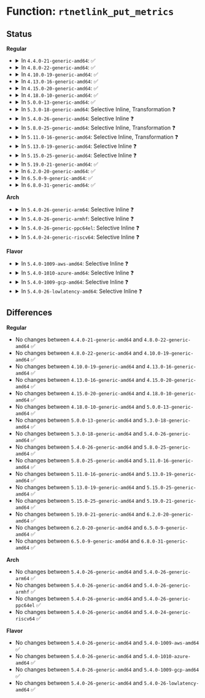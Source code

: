 # Function: <code>rtnetlink_put_metrics</code>

## Status
<b>Regular</b>
<ul>
<li>
<details>
<summary>In <code>4.4.0-21-generic-amd64</code>: ✅</summary>

```c
int rtnetlink_put_metrics(struct sk_buff * skb, u32 * metrics)
```

```json
{
  "name": "rtnetlink_put_metrics",
  "collision_type": "Unique Global",
  "inline_type": "No",
  "funcs": [
    {
      "addr": 18446744071586369456,
      "name": "rtnetlink_put_metrics",
      "external": true,
      "loc": "net/core/rtnetlink.c:663",
      "file": "net/core/rtnetlink.c",
      "inline": "seen, unknown",
      "caller_inline": [],
      "caller_func": [
        "net/ipv4/fib_semantics.c:fib_dump_info"
      ]
    }
  ],
  "symbols": [
    {
      "addr": 18446744071586369456,
      "name": "rtnetlink_put_metrics",
      "section": ".text",
      "bind": "STB_GLOBAL",
      "size": 488
    }
  ]
}
```
</details>
</li>
<li>
<details>
<summary>In <code>4.8.0-22-generic-amd64</code>: ✅</summary>

```c
int rtnetlink_put_metrics(struct sk_buff * skb, u32 * metrics)
```

```json
{
  "name": "rtnetlink_put_metrics",
  "collision_type": "Unique Global",
  "inline_type": "No",
  "funcs": [
    {
      "addr": 18446744071586799856,
      "name": "rtnetlink_put_metrics",
      "external": true,
      "loc": "net/core/rtnetlink.c:685",
      "file": "net/core/rtnetlink.c",
      "inline": "seen, unknown",
      "caller_inline": [],
      "caller_func": [
        "net/ipv4/fib_semantics.c:fib_dump_info"
      ]
    }
  ],
  "symbols": [
    {
      "addr": 18446744071586799856,
      "name": "rtnetlink_put_metrics",
      "section": ".text",
      "bind": "STB_GLOBAL",
      "size": 491
    }
  ]
}
```
</details>
</li>
<li>
<details>
<summary>In <code>4.10.0-19-generic-amd64</code>: ✅</summary>

```c
int rtnetlink_put_metrics(struct sk_buff * skb, u32 * metrics)
```

```json
{
  "name": "rtnetlink_put_metrics",
  "collision_type": "Unique Global",
  "inline_type": "No",
  "funcs": [
    {
      "addr": 18446744071586986480,
      "name": "rtnetlink_put_metrics",
      "external": true,
      "loc": "net/core/rtnetlink.c:686",
      "file": "net/core/rtnetlink.c",
      "inline": "seen, unknown",
      "caller_inline": [],
      "caller_func": [
        "net/ipv4/route.c:inet_rtm_getroute",
        "net/ipv4/fib_semantics.c:fib_dump_info"
      ]
    }
  ],
  "symbols": [
    {
      "addr": 18446744071586986480,
      "name": "rtnetlink_put_metrics",
      "section": ".text",
      "bind": "STB_GLOBAL",
      "size": 499
    }
  ]
}
```
</details>
</li>
<li>
<details>
<summary>In <code>4.13.0-16-generic-amd64</code>: ✅</summary>

```c
int rtnetlink_put_metrics(struct sk_buff * skb, u32 * metrics)
```

```json
{
  "name": "rtnetlink_put_metrics",
  "collision_type": "Unique Global",
  "inline_type": "No",
  "funcs": [
    {
      "addr": 18446744071587111632,
      "name": "rtnetlink_put_metrics",
      "external": true,
      "loc": "net/core/rtnetlink.c:688",
      "file": "net/core/rtnetlink.c",
      "inline": "seen, unknown",
      "caller_inline": [],
      "caller_func": [
        "net/ipv4/route.c:inet_rtm_getroute",
        "net/ipv4/fib_semantics.c:fib_dump_info",
        "net/ipv6/route.c:rt6_fill_node"
      ]
    }
  ],
  "symbols": [
    {
      "addr": 18446744071587111632,
      "name": "rtnetlink_put_metrics",
      "section": ".text",
      "bind": "STB_GLOBAL",
      "size": 469
    }
  ]
}
```
</details>
</li>
<li>
<details>
<summary>In <code>4.15.0-20-generic-amd64</code>: ✅</summary>

```c
int rtnetlink_put_metrics(struct sk_buff * skb, u32 * metrics)
```

```json
{
  "name": "rtnetlink_put_metrics",
  "collision_type": "Unique Global",
  "inline_type": "No",
  "funcs": [
    {
      "addr": 18446744071587615120,
      "name": "rtnetlink_put_metrics",
      "external": true,
      "loc": "net/core/rtnetlink.c:661",
      "file": "net/core/rtnetlink.c",
      "inline": "seen, unknown",
      "caller_inline": [],
      "caller_func": [
        "net/ipv4/route.c:inet_rtm_getroute",
        "net/ipv4/fib_semantics.c:fib_dump_info",
        "net/ipv6/route.c:rt6_fill_node"
      ]
    }
  ],
  "symbols": [
    {
      "addr": 18446744071587615120,
      "name": "rtnetlink_put_metrics",
      "section": ".text",
      "bind": "STB_GLOBAL",
      "size": 469
    }
  ]
}
```
</details>
</li>
<li>
<details>
<summary>In <code>4.18.0-10-generic-amd64</code>: ✅</summary>

```c
int rtnetlink_put_metrics(struct sk_buff * skb, u32 * metrics)
```

```json
{
  "name": "rtnetlink_put_metrics",
  "collision_type": "Unique Global",
  "inline_type": "No",
  "funcs": [
    {
      "addr": 18446744071587925312,
      "name": "rtnetlink_put_metrics",
      "external": true,
      "loc": "net/core/rtnetlink.c:744",
      "file": "net/core/rtnetlink.c",
      "inline": "seen, unknown",
      "caller_inline": [],
      "caller_func": [
        "net/ipv4/route.c:inet_rtm_getroute",
        "net/ipv4/fib_semantics.c:fib_dump_info",
        "net/ipv6/route.c:rt6_fill_node"
      ]
    }
  ],
  "symbols": [
    {
      "addr": 18446744071587925312,
      "name": "rtnetlink_put_metrics",
      "section": ".text",
      "bind": "STB_GLOBAL",
      "size": 436
    }
  ]
}
```
</details>
</li>
<li>
<details>
<summary>In <code>5.0.0-13-generic-amd64</code>: ✅</summary>

```c
int rtnetlink_put_metrics(struct sk_buff * skb, u32 * metrics)
```

```json
{
  "name": "rtnetlink_put_metrics",
  "collision_type": "Unique Global",
  "inline_type": "No",
  "funcs": [
    {
      "addr": 18446744071588068784,
      "name": "rtnetlink_put_metrics",
      "external": true,
      "loc": "net/core/rtnetlink.c:754",
      "file": "net/core/rtnetlink.c",
      "inline": "seen, unknown",
      "caller_inline": [],
      "caller_func": [
        "net/ipv4/route.c:inet_rtm_getroute",
        "net/ipv4/fib_semantics.c:fib_dump_info",
        "net/ipv6/route.c:rt6_fill_node"
      ]
    }
  ],
  "symbols": [
    {
      "addr": 18446744071588068784,
      "name": "rtnetlink_put_metrics",
      "section": ".text",
      "bind": "STB_GLOBAL",
      "size": 433
    }
  ]
}
```
</details>
</li>
<li>
<details>
<summary>In <code>5.3.0-18-generic-amd64</code>: Selective Inline, Transformation ❓</summary>

```c
int rtnetlink_put_metrics(struct sk_buff * skb, u32 * metrics)
```

```json
{
  "name": "rtnetlink_put_metrics",
  "collision_type": "Unique Global",
  "inline_type": "Selective",
  "funcs": [
    {
      "addr": 18446744071588383678,
      "name": "rtnetlink_put_metrics",
      "external": true,
      "loc": "net/core/rtnetlink.c:749",
      "file": "net/core/rtnetlink.c",
      "inline": "not declared, inlined",
      "caller_inline": [],
      "caller_func": [
        "net/ipv4/route.c:rt_fill_info",
        "net/ipv4/fib_semantics.c:fib_dump_info",
        "net/ipv6/route.c:rt6_fill_node"
      ]
    }
  ],
  "symbols": [
    {
      "addr": 18446744071588407117,
      "name": "rtnetlink_put_metrics.cold",
      "section": ".text",
      "bind": "STB_LOCAL",
      "size": 52
    },
    {
      "addr": 18446744071588383616,
      "name": "rtnetlink_put_metrics",
      "section": ".text",
      "bind": "STB_GLOBAL",
      "size": 469
    }
  ]
}
```
</details>
</li>
<li>
<details>
<summary>In <code>5.4.0-26-generic-amd64</code>: Selective Inline ❓</summary>

```c
int rtnetlink_put_metrics(struct sk_buff * skb, u32 * metrics)
```

```json
{
  "name": "rtnetlink_put_metrics",
  "collision_type": "Unique Global",
  "inline_type": "Selective",
  "funcs": [
    {
      "addr": 18446744071588589792,
      "name": "rtnetlink_put_metrics",
      "external": true,
      "loc": "net/core/rtnetlink.c:749",
      "file": "net/core/rtnetlink.c",
      "inline": "not declared, inlined",
      "caller_inline": [],
      "caller_func": [
        "net/ipv4/route.c:rt_fill_info",
        "net/ipv4/fib_semantics.c:fib_dump_info",
        "net/ipv6/route.c:rt6_fill_node"
      ]
    }
  ],
  "symbols": [
    {
      "addr": 18446744071588589792,
      "name": "rtnetlink_put_metrics",
      "section": ".text",
      "bind": "STB_GLOBAL",
      "size": 476
    }
  ]
}
```
</details>
</li>
<li>
<details>
<summary>In <code>5.8.0-25-generic-amd64</code>: Selective Inline, Transformation ❓</summary>

```c
int rtnetlink_put_metrics(struct sk_buff * skb, u32 * metrics)
```

```json
{
  "name": "rtnetlink_put_metrics",
  "collision_type": "Unique Global",
  "inline_type": "Selective",
  "funcs": [
    {
      "addr": 18446744071589452160,
      "name": "rtnetlink_put_metrics",
      "external": true,
      "loc": "net/core/rtnetlink.c:749",
      "file": "net/core/rtnetlink.c",
      "inline": "not declared, inlined",
      "caller_inline": [],
      "caller_func": [
        "net/ipv4/route.c:rt_fill_info",
        "net/ipv4/fib_semantics.c:fib_dump_info",
        "net/ipv6/route.c:rt6_fill_node"
      ]
    }
  ],
  "symbols": [
    {
      "addr": 18446744071589452160,
      "name": "rtnetlink_put_metrics.part.0",
      "section": ".text",
      "bind": "STB_LOCAL",
      "size": 425
    },
    {
      "addr": 18446744071589452592,
      "name": "rtnetlink_put_metrics",
      "section": ".text",
      "bind": "STB_GLOBAL",
      "size": 28
    }
  ]
}
```
</details>
</li>
<li>
<details>
<summary>In <code>5.11.0-16-generic-amd64</code>: Selective Inline, Transformation ❓</summary>

```c
int rtnetlink_put_metrics(struct sk_buff * skb, u32 * metrics)
```

```json
{
  "name": "rtnetlink_put_metrics",
  "collision_type": "Unique Global",
  "inline_type": "Selective",
  "funcs": [
    {
      "addr": 18446744071589446880,
      "name": "rtnetlink_put_metrics",
      "external": true,
      "loc": "net/core/rtnetlink.c:751",
      "file": "net/core/rtnetlink.c",
      "inline": "not declared, inlined",
      "caller_inline": [],
      "caller_func": [
        "net/ipv4/route.c:rt_fill_info",
        "net/ipv4/fib_semantics.c:fib_dump_info",
        "net/ipv6/route.c:rt6_fill_node"
      ]
    }
  ],
  "symbols": [
    {
      "addr": 18446744071589446880,
      "name": "rtnetlink_put_metrics.part.0",
      "section": ".text",
      "bind": "STB_LOCAL",
      "size": 425
    },
    {
      "addr": 18446744071589447312,
      "name": "rtnetlink_put_metrics",
      "section": ".text",
      "bind": "STB_GLOBAL",
      "size": 28
    }
  ]
}
```
</details>
</li>
<li>
<details>
<summary>In <code>5.13.0-19-generic-amd64</code>: Selective Inline ❓</summary>

```c
int rtnetlink_put_metrics(struct sk_buff * skb, u32 * metrics)
```

```json
{
  "name": "rtnetlink_put_metrics",
  "collision_type": "Unique Global",
  "inline_type": "Selective",
  "funcs": [
    {
      "addr": 18446744071589350528,
      "name": "rtnetlink_put_metrics",
      "external": true,
      "loc": "net/core/rtnetlink.c:753",
      "file": "net/core/rtnetlink.c",
      "inline": "not declared, inlined",
      "caller_inline": [],
      "caller_func": [
        "net/ipv4/route.c:rt_fill_info",
        "net/ipv4/fib_semantics.c:fib_dump_info",
        "net/ipv6/route.c:rt6_fill_node"
      ]
    }
  ],
  "symbols": [
    {
      "addr": 18446744071589350528,
      "name": "rtnetlink_put_metrics",
      "section": ".text",
      "bind": "STB_GLOBAL",
      "size": 454
    }
  ]
}
```
</details>
</li>
<li>
<details>
<summary>In <code>5.15.0-25-generic-amd64</code>: Selective Inline ❓</summary>

```c
int rtnetlink_put_metrics(struct sk_buff * skb, u32 * metrics)
```

```json
{
  "name": "rtnetlink_put_metrics",
  "collision_type": "Unique Global",
  "inline_type": "Selective",
  "funcs": [
    {
      "addr": 18446744071590074480,
      "name": "rtnetlink_put_metrics",
      "external": true,
      "loc": "net/core/rtnetlink.c:742",
      "file": "net/core/rtnetlink.c",
      "inline": "not declared, inlined",
      "caller_inline": [],
      "caller_func": [
        "net/ipv4/route.c:rt_fill_info",
        "net/ipv4/fib_semantics.c:fib_dump_info",
        "net/ipv6/route.c:rt6_fill_node"
      ]
    }
  ],
  "symbols": [
    {
      "addr": 18446744071590074480,
      "name": "rtnetlink_put_metrics",
      "section": ".text",
      "bind": "STB_GLOBAL",
      "size": 454
    }
  ]
}
```
</details>
</li>
<li>
<details>
<summary>In <code>5.19.0-21-generic-amd64</code>: ✅</summary>

```c
int rtnetlink_put_metrics(struct sk_buff * skb, u32 * metrics)
```

```json
{
  "name": "rtnetlink_put_metrics",
  "collision_type": "Unique Global",
  "inline_type": "No",
  "funcs": [
    {
      "addr": 18446744071591621456,
      "name": "rtnetlink_put_metrics",
      "external": true,
      "loc": "net/core/rtnetlink.c:779",
      "file": "net/core/rtnetlink.c",
      "inline": "seen, unknown",
      "caller_inline": [],
      "caller_func": [
        "net/ipv4/route.c:rt_fill_info",
        "net/ipv4/fib_semantics.c:fib_dump_info",
        "net/ipv6/route.c:rt6_fill_node"
      ]
    }
  ],
  "symbols": [
    {
      "addr": 18446744071591621456,
      "name": "rtnetlink_put_metrics",
      "section": ".text",
      "bind": "STB_GLOBAL",
      "size": 513
    }
  ]
}
```
</details>
</li>
<li>
<details>
<summary>In <code>6.2.0-20-generic-amd64</code>: ✅</summary>

```c
int rtnetlink_put_metrics(struct sk_buff * skb, u32 * metrics)
```

```json
{
  "name": "rtnetlink_put_metrics",
  "collision_type": "Unique Global",
  "inline_type": "No",
  "funcs": [
    {
      "addr": 18446744071593403952,
      "name": "rtnetlink_put_metrics",
      "external": true,
      "loc": "net/core/rtnetlink.c:780",
      "file": "net/core/rtnetlink.c",
      "inline": "seen, unknown",
      "caller_inline": [],
      "caller_func": [
        "net/ipv4/route.c:rt_fill_info",
        "net/ipv4/fib_semantics.c:fib_dump_info",
        "net/ipv6/route.c:rt6_fill_node"
      ]
    }
  ],
  "symbols": [
    {
      "addr": 18446744071593403952,
      "name": "rtnetlink_put_metrics",
      "section": ".text",
      "bind": "STB_GLOBAL",
      "size": 513
    }
  ]
}
```
</details>
</li>
<li>
<details>
<summary>In <code>6.5.0-9-generic-amd64</code>: ✅</summary>

```c
int rtnetlink_put_metrics(struct sk_buff * skb, u32 * metrics)
```

```json
{
  "name": "rtnetlink_put_metrics",
  "collision_type": "Unique Global",
  "inline_type": "No",
  "funcs": [
    {
      "addr": 18446744071593874832,
      "name": "rtnetlink_put_metrics",
      "external": true,
      "loc": "net/core/rtnetlink.c:783",
      "file": "net/core/rtnetlink.c",
      "inline": "seen, unknown",
      "caller_inline": [],
      "caller_func": [
        "net/ipv4/route.c:rt_fill_info",
        "net/ipv4/fib_semantics.c:fib_dump_info",
        "net/ipv6/route.c:rt6_fill_node"
      ]
    }
  ],
  "symbols": [
    {
      "addr": 18446744071593874832,
      "name": "rtnetlink_put_metrics",
      "section": ".text",
      "bind": "STB_GLOBAL",
      "size": 513
    }
  ]
}
```
</details>
</li>
<li>
<details>
<summary>In <code>6.8.0-31-generic-amd64</code>: ✅</summary>

```c
int rtnetlink_put_metrics(struct sk_buff * skb, u32 * metrics)
```

```json
{
  "name": "rtnetlink_put_metrics",
  "collision_type": "Unique Global",
  "inline_type": "No",
  "funcs": [
    {
      "addr": 18446744071594658112,
      "name": "rtnetlink_put_metrics",
      "external": true,
      "loc": "net/core/rtnetlink.c:778",
      "file": "net/core/rtnetlink.c",
      "inline": "seen, unknown",
      "caller_inline": [],
      "caller_func": [
        "net/ipv4/route.c:rt_fill_info",
        "net/ipv4/fib_semantics.c:fib_dump_info",
        "net/ipv6/route.c:rt6_fill_node"
      ]
    }
  ],
  "symbols": [
    {
      "addr": 18446744071594658112,
      "name": "rtnetlink_put_metrics",
      "section": ".text",
      "bind": "STB_GLOBAL",
      "size": 513
    }
  ]
}
```
</details>
</li>
</ul>
<b>Arch</b>
<ul>
<li>
<details>
<summary>In <code>5.4.0-26-generic-arm64</code>: Selective Inline ❓</summary>

```c
int rtnetlink_put_metrics(struct sk_buff * skb, u32 * metrics)
```

```json
{
  "name": "rtnetlink_put_metrics",
  "collision_type": "Unique Global",
  "inline_type": "Selective",
  "funcs": [
    {
      "addr": 18446603336502141056,
      "name": "rtnetlink_put_metrics",
      "external": true,
      "loc": "net/core/rtnetlink.c:749",
      "file": "net/core/rtnetlink.c",
      "inline": "not declared, inlined",
      "caller_inline": [],
      "caller_func": [
        "net/ipv4/route.c:rt_fill_info",
        "net/ipv4/fib_semantics.c:fib_dump_info",
        "net/ipv6/route.c:rt6_fill_node"
      ]
    }
  ],
  "symbols": [
    {
      "addr": 18446603336502141056,
      "name": "rtnetlink_put_metrics",
      "section": ".text",
      "bind": "STB_GLOBAL",
      "size": 512
    }
  ]
}
```
</details>
</li>
<li>
<details>
<summary>In <code>5.4.0-26-generic-armhf</code>: Selective Inline ❓</summary>

```c
int rtnetlink_put_metrics(struct sk_buff * skb, u32 * metrics)
```

```json
{
  "name": "rtnetlink_put_metrics",
  "collision_type": "Unique Global",
  "inline_type": "Selective",
  "funcs": [
    {
      "addr": 3234882968,
      "name": "rtnetlink_put_metrics",
      "external": true,
      "loc": "net/core/rtnetlink.c:749",
      "file": "net/core/rtnetlink.c",
      "inline": "not declared, inlined",
      "caller_inline": [],
      "caller_func": [
        "net/ipv4/route.c:rt_fill_info",
        "net/ipv4/fib_semantics.c:fib_dump_info",
        "net/ipv6/route.c:rt6_fill_node"
      ]
    }
  ],
  "symbols": [
    {
      "addr": 3234882968,
      "name": "rtnetlink_put_metrics",
      "section": ".text",
      "bind": "STB_GLOBAL",
      "size": 508
    }
  ]
}
```
</details>
</li>
<li>
<details>
<summary>In <code>5.4.0-26-generic-ppc64el</code>: Selective Inline ❓</summary>

```c
int rtnetlink_put_metrics(struct sk_buff * skb, u32 * metrics)
```

```json
{
  "name": "rtnetlink_put_metrics",
  "collision_type": "Unique Global",
  "inline_type": "Selective",
  "funcs": [
    {
      "addr": 13835058055295605264,
      "name": "rtnetlink_put_metrics",
      "external": true,
      "loc": "net/core/rtnetlink.c:749",
      "file": "net/core/rtnetlink.c",
      "inline": "not declared, inlined",
      "caller_inline": [],
      "caller_func": [
        "net/ipv4/route.c:rt_fill_info",
        "net/ipv4/fib_semantics.c:fib_dump_info",
        "net/ipv6/route.c:rt6_fill_node"
      ]
    }
  ],
  "symbols": [
    {
      "addr": 13835058055295605264,
      "name": "rtnetlink_put_metrics",
      "section": ".text",
      "bind": "STB_GLOBAL",
      "size": 772
    }
  ]
}
```
</details>
</li>
<li>
<details>
<summary>In <code>5.4.0-24-generic-riscv64</code>: Selective Inline ❓</summary>

```c
int rtnetlink_put_metrics(struct sk_buff * skb, u32 * metrics)
```

```json
{
  "name": "rtnetlink_put_metrics",
  "collision_type": "Unique Global",
  "inline_type": "Selective",
  "funcs": [
    {
      "addr": 18446743936278399566,
      "name": "rtnetlink_put_metrics",
      "external": true,
      "loc": "net/core/rtnetlink.c:749",
      "file": "net/core/rtnetlink.c",
      "inline": "not declared, inlined",
      "caller_inline": [],
      "caller_func": [
        "net/ipv4/route.c:rt_fill_info",
        "net/ipv4/fib_semantics.c:fib_dump_info",
        "net/ipv6/route.c:rt6_fill_node"
      ]
    }
  ],
  "symbols": [
    {
      "addr": 18446743936278399566,
      "name": "rtnetlink_put_metrics",
      "section": ".text",
      "bind": "STB_GLOBAL",
      "size": 376
    }
  ]
}
```
</details>
</li>
</ul>
<b>Flavor</b>
<ul>
<li>
<details>
<summary>In <code>5.4.0-1009-aws-amd64</code>: Selective Inline ❓</summary>

```c
int rtnetlink_put_metrics(struct sk_buff * skb, u32 * metrics)
```

```json
{
  "name": "rtnetlink_put_metrics",
  "collision_type": "Unique Global",
  "inline_type": "Selective",
  "funcs": [
    {
      "addr": 18446744071588196528,
      "name": "rtnetlink_put_metrics",
      "external": true,
      "loc": "net/core/rtnetlink.c:749",
      "file": "net/core/rtnetlink.c",
      "inline": "not declared, inlined",
      "caller_inline": [],
      "caller_func": [
        "net/ipv4/route.c:rt_fill_info",
        "net/ipv4/fib_semantics.c:fib_dump_info",
        "net/ipv6/route.c:rt6_fill_node"
      ]
    }
  ],
  "symbols": [
    {
      "addr": 18446744071588196528,
      "name": "rtnetlink_put_metrics",
      "section": ".text",
      "bind": "STB_GLOBAL",
      "size": 476
    }
  ]
}
```
</details>
</li>
<li>
<details>
<summary>In <code>5.4.0-1010-azure-amd64</code>: Selective Inline ❓</summary>

```c
int rtnetlink_put_metrics(struct sk_buff * skb, u32 * metrics)
```

```json
{
  "name": "rtnetlink_put_metrics",
  "collision_type": "Unique Global",
  "inline_type": "Selective",
  "funcs": [
    {
      "addr": 18446744071587909360,
      "name": "rtnetlink_put_metrics",
      "external": true,
      "loc": "net/core/rtnetlink.c:749",
      "file": "net/core/rtnetlink.c",
      "inline": "not declared, inlined",
      "caller_inline": [],
      "caller_func": [
        "net/ipv4/route.c:rt_fill_info",
        "net/ipv4/fib_semantics.c:fib_dump_info",
        "net/ipv6/route.c:rt6_fill_node"
      ]
    }
  ],
  "symbols": [
    {
      "addr": 18446744071587909360,
      "name": "rtnetlink_put_metrics",
      "section": ".text",
      "bind": "STB_GLOBAL",
      "size": 476
    }
  ]
}
```
</details>
</li>
<li>
<details>
<summary>In <code>5.4.0-1009-gcp-amd64</code>: Selective Inline ❓</summary>

```c
int rtnetlink_put_metrics(struct sk_buff * skb, u32 * metrics)
```

```json
{
  "name": "rtnetlink_put_metrics",
  "collision_type": "Unique Global",
  "inline_type": "Selective",
  "funcs": [
    {
      "addr": 18446744071588528352,
      "name": "rtnetlink_put_metrics",
      "external": true,
      "loc": "net/core/rtnetlink.c:749",
      "file": "net/core/rtnetlink.c",
      "inline": "not declared, inlined",
      "caller_inline": [],
      "caller_func": [
        "net/ipv4/route.c:rt_fill_info",
        "net/ipv4/fib_semantics.c:fib_dump_info",
        "net/ipv6/route.c:rt6_fill_node"
      ]
    }
  ],
  "symbols": [
    {
      "addr": 18446744071588528352,
      "name": "rtnetlink_put_metrics",
      "section": ".text",
      "bind": "STB_GLOBAL",
      "size": 476
    }
  ]
}
```
</details>
</li>
<li>
<details>
<summary>In <code>5.4.0-26-lowlatency-amd64</code>: Selective Inline ❓</summary>

```c
int rtnetlink_put_metrics(struct sk_buff * skb, u32 * metrics)
```

```json
{
  "name": "rtnetlink_put_metrics",
  "collision_type": "Unique Global",
  "inline_type": "Selective",
  "funcs": [
    {
      "addr": 18446744071588665680,
      "name": "rtnetlink_put_metrics",
      "external": true,
      "loc": "net/core/rtnetlink.c:749",
      "file": "net/core/rtnetlink.c",
      "inline": "not declared, inlined",
      "caller_inline": [],
      "caller_func": [
        "net/ipv4/route.c:rt_fill_info",
        "net/ipv4/fib_semantics.c:fib_dump_info",
        "net/ipv6/route.c:rt6_fill_node"
      ]
    }
  ],
  "symbols": [
    {
      "addr": 18446744071588665680,
      "name": "rtnetlink_put_metrics",
      "section": ".text",
      "bind": "STB_GLOBAL",
      "size": 476
    }
  ]
}
```
</details>
</li>
</ul>

## Differences
<b>Regular</b>
<ul>
<li>
No changes between <code>4.4.0-21-generic-amd64</code> and <code>4.8.0-22-generic-amd64</code> ✅
</li>
<li>
No changes between <code>4.8.0-22-generic-amd64</code> and <code>4.10.0-19-generic-amd64</code> ✅
</li>
<li>
No changes between <code>4.10.0-19-generic-amd64</code> and <code>4.13.0-16-generic-amd64</code> ✅
</li>
<li>
No changes between <code>4.13.0-16-generic-amd64</code> and <code>4.15.0-20-generic-amd64</code> ✅
</li>
<li>
No changes between <code>4.15.0-20-generic-amd64</code> and <code>4.18.0-10-generic-amd64</code> ✅
</li>
<li>
No changes between <code>4.18.0-10-generic-amd64</code> and <code>5.0.0-13-generic-amd64</code> ✅
</li>
<li>
No changes between <code>5.0.0-13-generic-amd64</code> and <code>5.3.0-18-generic-amd64</code> ✅
</li>
<li>
No changes between <code>5.3.0-18-generic-amd64</code> and <code>5.4.0-26-generic-amd64</code> ✅
</li>
<li>
No changes between <code>5.4.0-26-generic-amd64</code> and <code>5.8.0-25-generic-amd64</code> ✅
</li>
<li>
No changes between <code>5.8.0-25-generic-amd64</code> and <code>5.11.0-16-generic-amd64</code> ✅
</li>
<li>
No changes between <code>5.11.0-16-generic-amd64</code> and <code>5.13.0-19-generic-amd64</code> ✅
</li>
<li>
No changes between <code>5.13.0-19-generic-amd64</code> and <code>5.15.0-25-generic-amd64</code> ✅
</li>
<li>
No changes between <code>5.15.0-25-generic-amd64</code> and <code>5.19.0-21-generic-amd64</code> ✅
</li>
<li>
No changes between <code>5.19.0-21-generic-amd64</code> and <code>6.2.0-20-generic-amd64</code> ✅
</li>
<li>
No changes between <code>6.2.0-20-generic-amd64</code> and <code>6.5.0-9-generic-amd64</code> ✅
</li>
<li>
No changes between <code>6.5.0-9-generic-amd64</code> and <code>6.8.0-31-generic-amd64</code> ✅
</li>
</ul>
<b>Arch</b>
<ul>
<li>
No changes between <code>5.4.0-26-generic-amd64</code> and <code>5.4.0-26-generic-arm64</code> ✅
</li>
<li>
No changes between <code>5.4.0-26-generic-amd64</code> and <code>5.4.0-26-generic-armhf</code> ✅
</li>
<li>
No changes between <code>5.4.0-26-generic-amd64</code> and <code>5.4.0-26-generic-ppc64el</code> ✅
</li>
<li>
No changes between <code>5.4.0-26-generic-amd64</code> and <code>5.4.0-24-generic-riscv64</code> ✅
</li>
</ul>
<b>Flavor</b>
<ul>
<li>
No changes between <code>5.4.0-26-generic-amd64</code> and <code>5.4.0-1009-aws-amd64</code> ✅
</li>
<li>
No changes between <code>5.4.0-26-generic-amd64</code> and <code>5.4.0-1010-azure-amd64</code> ✅
</li>
<li>
No changes between <code>5.4.0-26-generic-amd64</code> and <code>5.4.0-1009-gcp-amd64</code> ✅
</li>
<li>
No changes between <code>5.4.0-26-generic-amd64</code> and <code>5.4.0-26-lowlatency-amd64</code> ✅
</li>
</ul>
